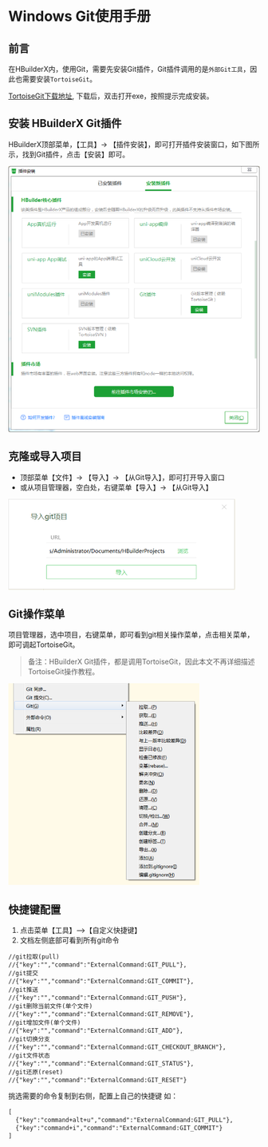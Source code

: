 # Windows Git使用手册

## 前言

在HBuilderX内，使用Git，需要先安装Git插件，Git插件调用的是`外部Git工具`，因此也需要安装`TortoiseGit`。

[TortoiseGit下载地址](https://tortoisegit.org/download/), 下载后，双击打开exe，按照提示完成安装。

## 安装 HBuilderX Git插件

HBuilderX顶部菜单，【工具】-> 【插件安装】，即可打开插件安装窗口，如下图所示，找到Git插件，点击【安装】即可。

<img src="/static/snapshots/tutorial/source_control/plugin_window.png" style="zoom:70%" />

## 克隆或导入项目

- 顶部菜单【文件】-> 【导入】-> 【从Git导入】，即可打开导入窗口
- 或从项目管理器，空白处，右键菜单【导入】-> 【从Git导入】

<img src="/static/snapshots/tutorial/source_control/git_windows_clone.png" style="zoom:70%" />

## Git操作菜单

项目管理器，选中项目，右键菜单，即可看到git相关操作菜单，点击相关菜单，即可调起TortoiseGit。

> 备注：HBuilderX Git插件，都是调用TortoiseGit，因此本文不再详细描述TortoiseGit操作教程。

<img src="/static/snapshots/tutorial/source_control/git_windows_menu.png" style="zoom:70%" />

## 快捷键配置

1. 点击菜单【工具】-->【自定义快捷键】
2. 文档左侧底部可看到所有git命令

```
//git拉取(pull)  
//{"key":"","command":"ExternalCommand:GIT_PULL"},  
//git提交  
//{"key":"","command":"ExternalCommand:GIT_COMMIT"},  
//git推送  
//{"key":"","command":"ExternalCommand:GIT_PUSH"},  
//git删除当前文件(单个文件)  
//{"key":"","command":"ExternalCommand:GIT_REMOVE"},  
//git增加文件(单个文件)  
//{"key":"","command":"ExternalCommand:GIT_ADD"},  
//git切换分支  
//{"key":"","command":"ExternalCommand:GIT_CHECKOUT_BRANCH"},  
//git文件状态  
//{"key":"","command":"ExternalCommand:GIT_STATUS"},  
//git还原(reset)  
//{"key":"","command":"ExternalCommand:GIT_RESET"}
```

挑选需要的命令复制到右侧，配置上自己的快捷键
如：
```
[  
  {"key":"command+alt+u","command":"ExternalCommand:GIT_PULL"},  
  {"key":"command+i","command":"ExternalCommand:GIT_COMMIT"}  
]
```